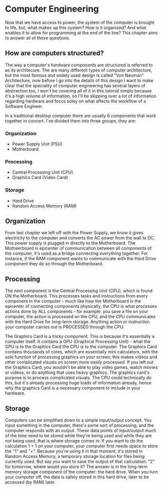 # Computer Engineering

Now that we have access to power, the system of the computer is brought to life, but, what makes up this system? How is it organized? And what enables it to allow for programming at the end of the line? This chapter aims to answer all of these questions.

## How are computers structured?

The way a computer's hardware components are structured is referred to as its architecure. The are many different types of computer architecture, but the most famous and widely used design is called "Von Neuman" Architecture, now before I go into the details of this design I want to make clear that the speciality of computer engineering has several layers of abstraction too, I won't be covering all of it in this tutorial simply because it's a high volume of information, so I'll be skipping over a lot of information regarding hardware and focus soley on what affects the workflow of a Software Engineer.

In a traditional desktop computer there are usually 6 components that work together in concert. I've divided them into three groups, they are:


### Organization
* Power Supply Unit (PSU)
* Motherboard

### Processing
* Central Processing Unit (CPU)
* Graphics Card (Video Card)

### Storage
* Hard Drive
* Random Access Memory (RAM)


## Organization

From last chapter we left off with the Power Supply, we know it gives electricity to the computer and converts the AC power from the wall to DC. This power supply is plugged in directly to the Motherboard. The Motheerboard is epicenter of communication between all components of the computer, it's used as a bridge connecting everything together. For instance, if the RAM component wants to communicate with the Hard Drive component they do so through the Motherboard.

## Processing

The next component is the Central Processing Unit (CPU), which is found ON the Motherboard. This processes tasks and instructions from every component in the computer - much like how the Motherboard is the epicenter of connecting components physically, the CPU is what processes actions done by ALL components - for example: you save a file on your computer, the action is processed on the CPU, and the CPU communicates with the Hard Drive for long-term storage. Anything action or instruction your computer carries out is PROCESSED through the CPU.

The Graphics Card is a tricky component. This is because it's essentially a computer itself. It contains a GPU (Graphical Processing Unit) - what the GPU is to the Graphics Card the CPU is to the computer. The Graphics Card contains thousands of cores, which are essentially mini calculators, with the sole function of processing graphics on your screen; this makes videos and other complicated visuals on screen more easily processed. If you left out the Graphics Card, you wouldn't be able to play video games, watch movies or videos, or do anything that uses heavy graphics. The graphics card's purpose is to process complicated visuals. The CPU could technically do this, but it's already processing huge loads of information already, hence why the graphics Card is a necessary component to include in your hardware.


## Storage

Computers can be simplified down to a simple input/output concept. You input something in the computer, there's some sort of processing, and the computer responds with an output. These data points of input/output much of the time need to be stored while they're being used and while they are not being used, that is where storage comes in: If you want to do the calculation 1 + 1 on your computer, your computer first needs space to store the "1" and "+". Because you're using it in that moment, it's stored in Random Access Memory, a temporary storage location for files being currently used. But say you want to save the output of that calculation: "2" for tomorrow, where would you store it? The answer is in the long-term memory storage component of the computer: the hard drive. When you turn your computer off, the data is safely stored in this hard drive, later to be accessed (by RAM) later.
